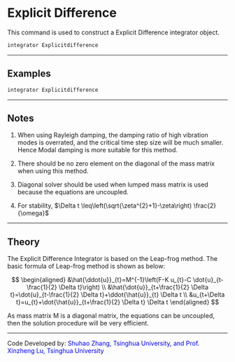 # Explicit Difference

This command is used to construct a Explicit Difference integrator
object.

```tcl
integrator Explicitdifference
```
<hr />

## Examples

```tcl
integrator Explicitdifference
```

<hr />

## Notes

1. When using Rayleigh damping, the damping ratio of high vibration
   modes is overrated, and the critical time step size will be much
   smaller. Hence Modal damping is more suitable for this method.

2. There should be no zero element on the diagonal of the mass matrix
   when using this method.

3. Diagonal solver should be used when lumped mass matrix is used
   because the equations are uncoupled.

4. For stability, $\Delta t \leq\left(\sqrt{\zeta^{2}+1}-\zeta\right) \frac{2}{\omega}$


<hr />

## Theory

<p>The Explicit Difference Integrator is based on the Leap-frog method.
The basic formula of Leap-frog method is shown as below:</p>

$$
\begin{aligned}
&\hat{\ddot{u}}_{t}=M^{-1}\left(F-K u_{t}-C \dot{u}_{t-\frac{1}{2} \Delta t}\right) \\
&\hat{\dot{u}}_{t+\frac{1}{2} \Delta t}=\dot{u}_{t-\frac{1}{2} \Delta t}+\ddot{\hat{u}}_{t} \Delta t \\
&u_{t+\Delta t}=u_{t}+\dot{\hat{u}}_{t+\frac{1}{2} \Delta t} \Delta t
\end{aligned}
$$

<p>As mass matrix M is a diagonal matrix, the equations can be
uncoupled, then the solution procedure will be very efficient.</p>
<hr />
<p>Code Developed by: <span style="color:blue"> Shuhao Zhang,
Tsinghua University, and Prof. Xinzheng Lu, Tsinghua University
</span></p>
